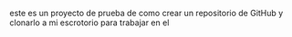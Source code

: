 este es un proyecto de prueba de como crear un repositorio de GitHub y clonarlo a mi escrotorio para trabajar en el  
